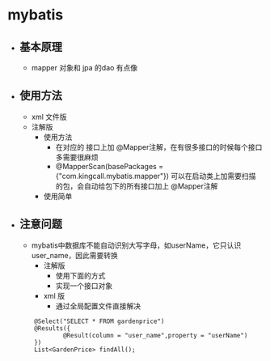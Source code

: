 # mybatis 
- ## 基本原理
    - mapper 对象和 jpa 的dao 有点像
- ## 使用方法  
    - xml 文件版
    - 注解版  
      - 使用方法
           - 在对应的 接口上加 @Mapper注解，在有很多接口的时候每个接口多需要很麻烦
           - @MapperScan(basePackages = {"com.kingcall.mybatis.mapper"}) 可以在启动类上加需要扫描的包，会自动给包下的所有接口加上 @Mapper注解
       - 使用简单
- ## 注意问题
    -   mybatis中数据库不能自动识别大写字母，如userName，它只认识user_name，因此需要转换
        - 注解版
            - 使用下面的方式
            - 实现一个接口对象
        - xml 版
            - 通过全局配置文件直接解决
    ```text
        @Select("SELECT * FROM gardenprice")
        @Results({
                @Result(column = "user_name",property = "userName")
        })
        List<GardenPrice> findAll();

    ```